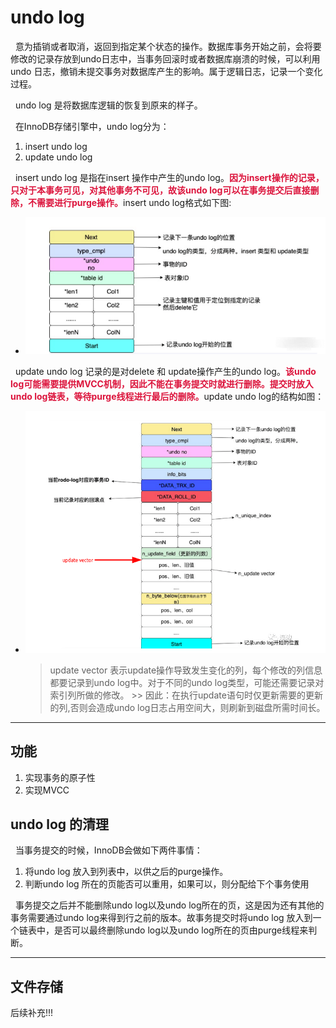# undo log
&nbsp;&nbsp;意为插销或者取消，返回到指定某个状态的操作。数据库事务开始之前，会将要修改的记录存放到undo日志中，当事务回滚时或者数据库崩溃的时候，可以利用undo 日志，撤销未提交事务对数据库产生的影响。属于逻辑日志，记录一个变化过程。

&nbsp;&nbsp;undo log 是将数据库逻辑的恢复到原来的样子。

&nbsp;&nbsp;在InnoDB存储引擎中，undo log分为：
1. insert undo log
2. update undo log

&nbsp;&nbsp;insert undo log 是指在insert 操作中产生的undo log。<font color="#DC143C">**因为insert操作的记录，只对于本事务可见，对其他事务不可见，故该undo log可以在事务提交后直接删除，不需要进行purge操作。**</font>insert undo log格式如下图: 
  + <img src="./pics/undo-log-001.png"/>

&nbsp;&nbsp;update undo log 记录的是对delete 和 update操作产生的undo log。<font color="#DC143C">**该undo log可能需要提供MVCC机制，因此不能在事务提交时就进行删除。提交时放入undo log链表，等待purge线程进行最后的删除。**</font>update undo log的结构如图：
  + <img src="./pics/undo-log-002.png"/>
     
     > update vector 表示update操作导致发生变化的列，每个修改的列信息都要记录到undo log中。对于不同的undo log类型，可能还需要记录对索引列所做的修改。
        >> 因此：在执行update语句时仅更新需要的更新的列,否则会造成undo log日志占用空间大，则刷新到磁盘所需时间长。

---
## 功能
1. 实现事务的原子性
2. 实现MVCC

## undo log 的清理
&nbsp;&nbsp;当事务提交的时候，InnoDB会做如下两件事情：
1. 将undo log 放入到列表中，以供之后的purge操作。
2. 判断undo log 所在的页能否可以重用，如果可以，则分配给下个事务使用
   
&nbsp;&nbsp;事务提交之后并不能删除undo log以及undo log所在的页，这是因为还有其他的事务需要通过undo log来得到行之前的版本。故事务提交时将undo log 放入到一个链表中，是否可以最终删除undo log以及undo log所在的页由purge线程来判断。

---
## 文件存储
后续补充!!!
